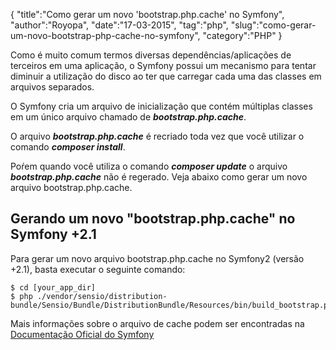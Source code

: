 {
"title":"Como gerar um novo 'bootstrap.php.cache' no Symfony",
"author":"Royopa",
"date":"17-03-2015",
"tag":"php",
"slug":"como-gerar-um-novo-bootstrap-php-cache-no-symfony",
"category":"PHP"
}

Como é muito comum termos diversas dependências/aplicações de terceiros em uma aplicação, o Symfony possui um mecanismo para tentar diminuir a utilização do disco ao ter que carregar cada uma das classes em arquivos separados.

O Symfony cria um arquivo de inicialização que contém múltiplas classes em um único arquivo chamado de ***bootstrap.php.cache***. 

O arquivo ***bootstrap.php.cache*** é recriado toda vez que você utilizar o comando ***composer install***.

Poŕem quando você utiliza o comando ***composer update*** o arquivo ***bootstrap.php.cache*** não é regerado. Veja abaixo como gerar um novo arquivo bootstrap.php.cache.

## Gerando um novo "bootstrap.php.cache" no Symfony +2.1

Para gerar um novo arquivo bootstrap.php.cache no Symfony2 (versão +2.1), basta executar o seguinte comando:

    $ cd [your_app_dir]
    $ php ./vendor/sensio/distribution-bundle/Sensio/Bundle/DistributionBundle/Resources/bin/build_bootstrap.php

Mais informações sobre o arquivo de cache podem ser encontradas na [Documentação Oficial do Symfony][1]

[1]: (http://symfony.com/doc/current/book/performance.html#use-bootstrap-files)
